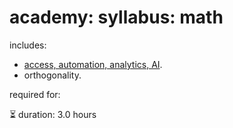 # academy: syllabus: math

includes:
- [access, automation, analytics, AI](https://github.com/kamangir/giza).
- orthogonality.

required for: 

⏳ duration: 3.0 hours


